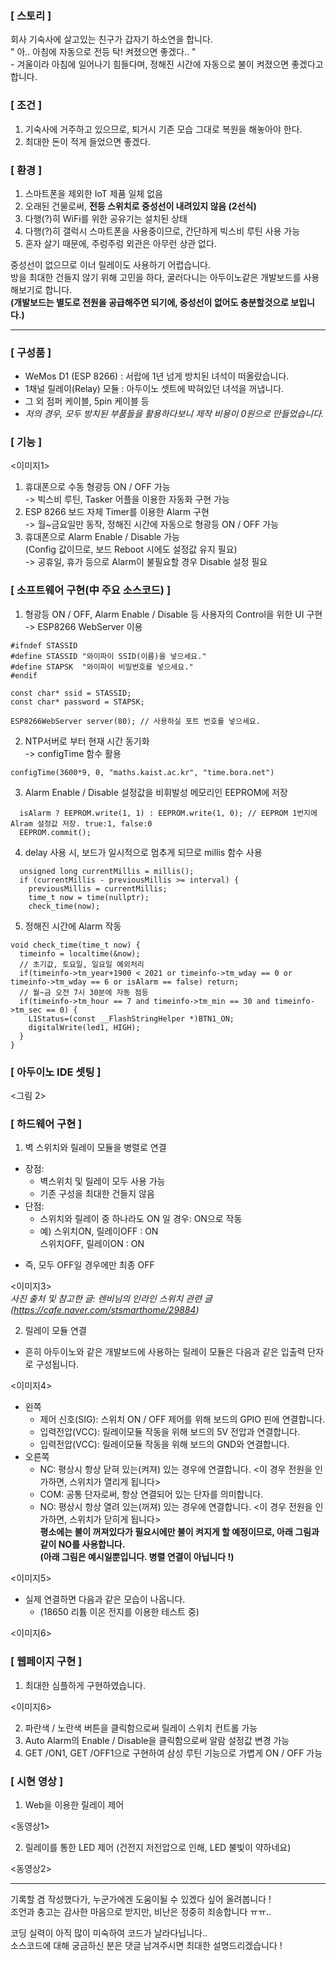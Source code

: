 ### [ 스토리 ]
회사 기숙사에 살고있는 친구가 갑자기 하소연을 합니다.   
" 아.. 아침에 자동으로 전등 탁! 켜졌으면 좋겠다.. "   
\- 겨울이라 아침에 일어나기 힘들다며, 정해진 시간에 자동으로 불이 켜졌으면 좋겠다고 합니다.   

### [ 조건 ]
1. 기숙사에 거주하고 있으므로, 퇴거시 기존 모습 그대로 복원을 해놓아야 한다.
2. 최대한 돈이 적게 들었으면 좋겠다.

### [ 환경 ]
1. 스마트폰을 제외한 IoT 제품 일체 없음
2. 오래된 건물로써, <b>전등 스위치로 중성선이 내려있지 않음 (2선식)</b>
3. 다행(?)히 WiFi를 위한 공유기는 설치된 상태
4. 다행(?)히 갤럭시 스마트폰을 사용중이므로, 간단하게 빅스비 루틴 사용 가능
5. 혼자 살기 때문에, 주렁주렁 외관은 아무런 상관 없다.

중성선이 없으므로 이너 릴레이도 사용하기 어렵습니다.   
방을 최대한 건들지 않기 위해 고민을 하다, 굴러다니는 아두이노같은 개발보드를 사용해보기로 합니다.   
__(개발보드는 별도로 전원을 공급해주면 되기에, 중성선이 없어도 충분할것으로 보입니다.)__

- - - 

### [ 구성품 ]
* WeMos D1 (ESP 8266) : 서랍에 1년 넘게 방치된 녀석이 떠올랐습니다.
* 1채널 릴레이(Relay) 모듈 : 아두이노 셋트에 박혀있던 녀석을 꺼냅니다.
* 그 외 점퍼 케이블, 5pin 케이블 등
* *저의 경우, 모두 방치된 부품들을 활용하다보니 제작 비용이 0원으로 만들었습니다.*

### [ 기능 ]
<이미지1>

1. 휴대폰으로 수동 형광등 ON / OFF 가능   
-> 빅스비 루틴, Tasker 어플을 이용한 자동화 구현 가능
2. ESP 8266 보드 자체 Timer를 이용한 Alarm 구현   
-> 월~금요일만 동작, 정해진 시간에 자동으로 형광등 ON / OFF 가능
3. 휴대폰으로 Alarm Enable / Disable 가능   
(Config 값이므로, 보드 Reboot 시에도 설정값 유지 필요)   
-> 공휴일, 휴가 등으로 Alarm이 불필요할 경우 Disable 설정 필요

### [ 소프트웨어 구현(中 주요 소스코드) ]
1. 형광등 ON / OFF, Alarm Enable / Disable 등 사용자의 Control을 위한 UI 구현   
-> ESP8266 WebServer 이용
```
#ifndef STASSID
#define STASSID "와이파이 SSID(이름)을 넣으세요."
#define STAPSK  "와이파이 비밀번호를 넣으세요."
#endif

const char* ssid = STASSID;
const char* password = STAPSK;

ESP8266WebServer server(80); // 사용하실 포트 번호를 넣으세요.
```

2. NTP서버로 부터 현재 시간 동기화   
-> configTime 함수 활용
```
configTime(3600*9, 0, "maths.kaist.ac.kr", "time.bora.net")
```

3. Alarm Enable / Disable 설정값을 비휘발성 메모리인 EEPROM에 저장   
```
  isAlarm ? EEPROM.write(1, 1) : EEPROM.write(1, 0); // EEPROM 1번지에 Alram 설정값 저장. true:1, false:0
  EEPROM.commit();
```

4. delay 사용 시, 보드가 일시적으로 멈추게 되므로 millis 함수 사용
```
  unsigned long currentMillis = millis();
  if (currentMillis - previousMillis >= interval) {
    previousMillis = currentMillis;
    time_t now = time(nullptr); 
    check_time(now);     
```

5. 정해진 시간에 Alarm 작동
```
void check_time(time_t now) {
  timeinfo = localtime(&now);
  // 초기값, 토요일, 일요일 예외처리
  if(timeinfo->tm_year+1900 < 2021 or timeinfo->tm_wday == 0 or timeinfo->tm_wday == 6 or isAlarm == false) return; 
  // 월~금 오전 7시 30분에 자동 점등
  if(timeinfo->tm_hour == 7 and timeinfo->tm_min == 30 and timeinfo->tm_sec == 0) {
    L1Status=(const __FlashStringHelper *)BTN1_ON;   
    digitalWrite(led1, HIGH);         
  }
}
```

### [ 아두이노 IDE 셋팅 ]
<그림 2>


### [ 하드웨어 구현 ]
1. 벽 스위치와 릴레이 모듈을 병렬로 연결   
* 장점:
  - 벽스위치 및 릴레이 모두 사용 가능
  - 기존 구성을 최대한 건들지 않음
* 단점:
  - 스위치와 릴레이 중 하나라도 ON 일 경우: ON으로 작동
  - 예) 스위치ON, 릴레이OFF : ON   
    스위치OFF, 릴레이ON : ON
 - 즉, 모두 OFF일 경우에만 최종 OFF

<이미지3>   
*사진 출처 및 참고한 글: 렌비님의 인라인 스위치 관련 글 (https://cafe.naver.com/stsmarthome/29884)*   
   
2. 릴레이 모듈 연결
- 흔히 아두이노와 같은 개발보드에 사용하는 릴레이 모듈은 다음과 같은 입출력 단자로 구성됩니다.

<이미지4>
   
* 왼쪽
  - 제어 신호(SIG): 스위치 ON / OFF 제어를 위해 보드의 GPIO 핀에 연결합니다.
  - 입력전압(VCC): 릴레이모듈 작동을 위해 보드의 5V 전압과 연결합니다.
  - 입력전압(VCC): 릴레이모듈 작동을 위해 보드의 GND와 연결합니다.
* 오른쪽
  - NC: 평상시 항상 닫혀 있는(켜져) 있는 경우에 연결합니다. <이 경우 전원을 인가하면, 스위치가 열리게 됩니다>
  - COM: 공통 단자로써, 항상 연결되어 있는 단자를 의미합니다.
  - NO: 평상시 항상 열려 있는(꺼져) 있는 경우에 연결합니다. <이 경우 전원을 인가하면, 스위치가 닫히게 됩니다>  
**평소에는 불이 꺼져있다가 필요시에만 불이 켜지게 할 예정이므로, 아래 그림과 같이 NO를 사용합니다.**   
**(아래 그림은 예시일뿐입니다. 병렬 연결이 아닙니다 !)**   

<이미지5>   
   
* 실제 연결하면 다음과 같은 모습이 나옵니다.
  - (18650 리튬 이온 전지를 이용한 테스트 중)

<이미지6>   

### [ 웹페이지 구현 ]
1. 최대한 심플하게 구현하였습니다.

<이미지6>   

2. 파란색 / 노란색 버튼을 클릭함으로써 릴레이 스위치 컨트롤 가능
3. Auto Alarm의 Enable / Disable을 클릭함으로써 알람 설정값 변경 가능
4. GET /ON1, GET /OFF1으로 구현하여 삼성 루틴 기능으로 가볍게 ON / OFF 가능


### [ 시현 영상 ]
1. Web을 이용한 릴레이 제어

<동영상1>   

2. 릴레이를 통한 LED 제어 (건전지 저전압으로 인해, LED 불빛이 약하네요)

<동영상2>   

- - - 

기록할 겸 작성했다가, 누군가에겐 도움이될 수 있겠다 싶어 올려봅니다 !   
조언과 충고는 감사한 마음으로 받지만, 비난은 정중히 죄송합니다 ㅠㅠ..   
   
코딩 실력이 아직 많이 미숙하여 코드가 날라다닙니다..   
소스코드에 대해 궁금하신 분은 댓글 남겨주시면 최대한 설명드리겠습니다 !   
